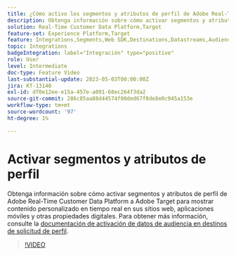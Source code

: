 ```yaml
---
title: ¿Cómo activo los segmentos y atributos de perfil de Adobe Real-Time CDP a Adobe Target?
description: Obtenga información sobre cómo activar segmentos y atributos de perfil de Adobe Real-Time Customer Data Platform a Adobe Target para mostrar contenido personalizado en tiempo real en sus sitios web, aplicaciones móviles y otras propiedades digitales.
solution: Real-Time Customer Data Platform,Target
feature-set: Experience Platform,Target
feature: Integrations,Segments,Web SDK,Destinations,Datastreams,Audiences,Experience Targeting
topic: Integrations
badgeIntegration: label="Integración" type="positive"
role: User
level: Intermediate
doc-type: Feature Video
last-substantial-update: 2023-05-03T00:00:00Z
jira: KT-13140
exl-id: df0e12ee-e15a-457e-a091-68ec264f3da2
source-git-commit: 286c85aa88d44574f00ded67f0de8e0c945a153e
workflow-type: tm+mt
source-wordcount: '97'
ht-degree: 1%

---
```


# Activar segmentos y atributos de perfil

Obtenga información sobre cómo activar segmentos y atributos de perfil de Adobe Real-Time Customer Data Platform a Adobe Target para mostrar contenido personalizado en tiempo real en sus sitios web, aplicaciones móviles y otras propiedades digitales. Para obtener más información, consulte la [documentación de activación de datos de audiencia en destinos de solicitud de perfil](https://experienceleague.adobe.com/docs/experience-platform/destinations/ui/activate/activate-profile-request-destinations.html?lang=es).


>[!VIDEO](https://video.tv.adobe.com/v/3447358/?learn=on&enablevpops&captions=spa)
